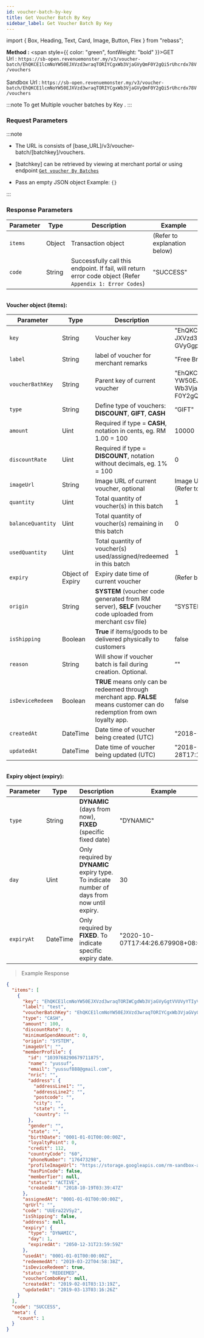 ```yaml
---
id: voucher-batch-by-key
title: Get Voucher Batch By Key
sidebar_label: Get Voucher Batch By Key
---
```


import { Box, Heading, Text, Card, Image, Button, Flex } from "rebass";

**Method :** <span style={{ color: "green", fontWeight: "bold" }}>GET</span><br/>
Url : `https://sb-open.revenuemonster.my/v3/voucher-batch/EhQKCE1lcmNoYW50EJXVzd3wraqTORIYCgxWb3VjaGVyQmF0Y2gQi5rUhcrdx78V/vouchers`<br/><br/>
Sandbox Url : `https://sb-open.revenuemonster.my/v3/voucher-batch/EhQKCE1lcmNoYW50EJXVzd3wraqTORIYCgxWb3VjaGVyQmF0Y2gQi5rUhcrdx78V/vouchers`

:::note
To get Multiple voucher batches by Key .
:::

### Request Parameters

:::note

- The URL is consists of [base_URL]/v3/voucher-batch/[batchkey]/vouchers.

- [batchkey] can be retrieved by viewing at merchant portal or using endpoint [`Get voucher By Batches`](https://doc.revenuemonster.my/#get-voucher-by-batches)

- Pass an empty JSON object Example: `{}`

:::

### Response Parameters

| Parameter | Type   | Description                                                                                               | Example                      |
| --------- | ------ | --------------------------------------------------------------------------------------------------------- | ---------------------------- |
| `items`   | Object | Transaction object                                                                                        | (Refer to explanation below) |
| `code`    | String | Successfully call this endpoint. If fail, will return error code object (Refer `Appendix 1: Error Codes`) | "SUCCESS"                    |

<br/>
<strong>Voucher object (items):</strong>

| Parameter         | Type             | Description                                                                                                                | Example                                                                           |
| ----------------- | ---------------- | -------------------------------------------------------------------------------------------------------------------------- | --------------------------------------------------------------------------------- |
| `key`             | String           | Voucher key                                                                                                                | "EhQKCE1lcmNoYW50E<br/>JXVzd3wraqTORIVCgdWb3Vja<br/>GVyGgpOQWtsRWZiVmRW"          |
| `label`           | String           | label of voucher for merchant remarks                                                                                      | "Free Breakfast”                                                                  |
| `voucherBathKey`  | String           | Parent key of current voucher                                                                                              | "EhQKCE1lcmNo<br/>YW50EJXVzd3wraqTORIYCgx<br/>Wb3VjaGVyQm<br/>F0Y2gQkvnGweaB2uQg" |
| `type`            | String           | Define type of vouchers: **DISCOUNT**, **GIFT**, **CASH**                                                                  | “GIFT"                                                                            |
| `amount`          | Uint             | Required if type = **CASH**, notation in cents, eg. RM 1.00 = 100                                                          | 10000                                                                             |
| `discountRate`    | Uint             | Required if type = **DISCOUNT**, notation without decimals, eg. 1% = 100                                                   | 0                                                                                 |
| `imageUrl`        | String           | Image URL of current voucher, optional                                                                                     | Image Url link <br/>(Refer to the below code)                                     |
| `quantity`        | Uint             | Total quantity of voucher(s) in this batch                                                                                 | 1                                                                                 |
| `balanceQuantity` | Uint             | Total quantity of voucher(s) remaining in this batch                                                                       | 0                                                                                 |
| `usedQuantity`    | Uint             | Total quantity of voucher(s) used/assigned/redeemed in this batch                                                          | 1                                                                                 |
| `expiry`          | Object of Expiry | Expiry date time of current voucher                                                                                        | (Refer below)                                                                     |
| `origin`          | String           | **SYSTEM** (voucher code generated from RM server), **SELF** (voucher code uploaded from merchant csv file)                | “SYSTEM”                                                                          |
| `isShipping`      | Boolean          | **True** if items/goods to be delivered physically to customers                                                            | false                                                                             |
| `reason`          | String           | Will show if voucher batch is fail during creation. Optional.                                                              | ”"                                                                                |
| `isDeviceRedeem`  | Boolean          | **TRUE** means only can be redeemed through merchant app. **FALSE** means customer can do redemption from own loyalty app. | false                                                                             |
| `createdAt`       | DateTime         | Date time of voucher being created (UTC)                                                                                   | "2018-06-21T11:08:00Z"                                                            |
| `updatedAt`       | DateTime         | Date time of voucher being updated (UTC)                                                                                   | "2018-09-28T17:19:44.686549977Z"                                                  |

<br/>
<strong>Expiry object (expiry):</strong>

| Parameter  | Type     | Description                                                                                 | Example                            |
| ---------- | -------- | ------------------------------------------------------------------------------------------- | ---------------------------------- |
| `type`     | String   | **DYNAMIC** (days from now), **FIXED** (specific fixed date)                                | "DYNAMIC"                          |
| `day`      | Uint     | Only required by **DYNAMIC** expiry type. To indicate number of days from now until expiry. | 30                                 |
| `expiryAt` | DateTime | Only required by **FIXED**. To indicate specific expiry date.                               | "2020-10-07T17:44:26.679908+08:00" |

> Example Response

```json
{
  "items": [
    {
      "key": "EhQKCE1lcmNoYW50EJXVzd3wraqTORIWCgdWb3VjaGVyGgtVVUVyYTIyVlN5Mg",
      "label": "test",
      "voucherBatchKey": "EhQKCE1lcmNoYW50EJXVzd3wraqTORIYCgxWb3VjaGVyQmF0Y2gQi5rUhcrdx78V",
      "type": "CASH",
      "amount": 100,
      "discountRate": 0,
      "minimumSpendAmount": 0,
      "origin": "SYSTEM",
      "imageUrl": "",
      "memberProfile": {
        "id": "1039768290679711875",
        "name": "yussuf",
        "email": "yussuf888@gmail.com",
        "nric": "",
        "address": {
          "addressLine1": "",
          "addressLine2": "",
          "postcode": "",
          "city": "",
          "state": "",
          "country": ""
        },
        "gender": "",
        "state": "",
        "birthDate": "0001-01-01T00:00:00Z",
        "loyaltyPoint": 0,
        "credit": 112,
        "countryCode": "60",
        "phoneNumber": "176473298",
        "profileImageUrl": "https://storage.googleapis.com/rm-sandbox-asset/img/avatar.png",
        "hasPinCode": false,
        "memberTier": null,
        "status": "ACTIVE",
        "createdAt": "2018-10-19T03:39:47Z"
      },
      "assignedAt": "0001-01-01T00:00:00Z",
      "qrUrl": "",
      "code": "UUEra22VSy2",
      "isShipping": false,
      "address": null,
      "expiry": {
        "type": "DYNAMIC",
        "day": 1,
        "expiredAt": "2050-12-31T23:59:59Z"
      },
      "usedAt": "0001-01-01T00:00:00Z",
      "redeemedAt": "2019-03-22T04:58:38Z",
      "isDeviceRedeem": true,
      "status": "REDEEMED",
      "voucherComboKey": null,
      "createdAt": "2019-02-01T03:13:19Z",
      "updatedAt": "2019-03-13T03:16:26Z"
    }
  ],
  "code": "SUCCESS",
  "meta": {
    "count": 1
  }
}
```
